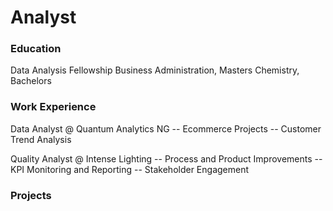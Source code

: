 # Analyst

### Education
Data Analysis Fellowship
Business Administration, Masters
Chemistry, Bachelors

### Work Experience
Data Analyst @ Quantum Analytics NG
-- Ecommerce Projects
-- Customer Trend Analysis

Quality Analyst @ Intense Lighting
-- Process and Product Improvements
-- KPI Monitoring and Reporting
-- Stakeholder Engagement

### Projects
